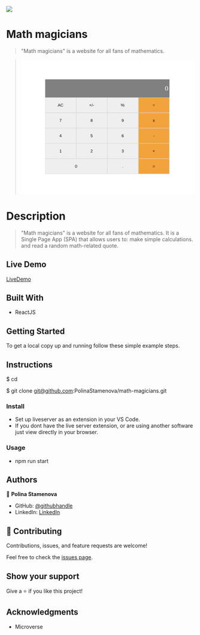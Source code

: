 ![](https://img.shields.io/badge/myapp-blueviolet)

# Math magicians

> "Math magicians" is a website for all fans of mathematics.

> ![screenshot](/src/calculator-screenshoot.JPG)

# Description

> "Math magicians" is a website for all fans of mathematics. It is a Single Page App (SPA) that allows users to:
> make simple calculations.
> and read a random math-related quote.

## Live Demo

[LiveDemo](https://polinastamenova.github.io/math-magicians/)

## Built With

- ReactJS

## Getting Started

To get a local copy up and running follow these simple example steps.

## Instructions

$ cd <folder>

$ git clone git@github.com:PolinaStamenova/math-magicians.git

### Install

- Set up liveserver as an extension in your VS Code.
- If you dont have the live server extension, or are using another software just view directly in your browser.

### Usage

- npm run start

## Authors

👤 **Polina Stamenova**

- GitHub: [@githubhandle](https://github.com/PolinaStamenova)
- LinkedIn: [LinkedIn](https://www.linkedin.com/in/polina-stamenova-a60766112/)

## 🤝 Contributing

Contributions, issues, and feature requests are welcome!

Feel free to check the [issues page](https://github.com/PolinaStamenova/math-magicians/issues).

## Show your support

Give a ⭐️ if you like this project!

## Acknowledgments

- Microverse
